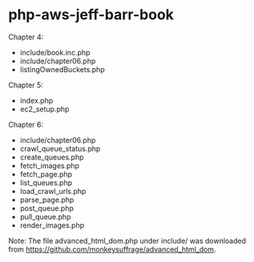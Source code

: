 # php-aws-jeff-barr-book

Chapter 4:
* include/book.inc.php
* include/chapter06.php
* listingOwnedBuckets.php


Chapter 5:
* index.php
* ec2_setup.php

Chapter 6:
* include/chapter06.php
* crawl_queue_status.php
* create_queues.php
* fetch_images.php
* fetch_page.php
* list_queues.php
* load_crawl_urls.php
* parse_page.php
* post_queue.php
* pull_queue.php
* render_images.php

Note: The file advanced_html_dom.php
under include/ was downloaded from
https://github.com/monkeysuffrage/advanced_html_dom.

